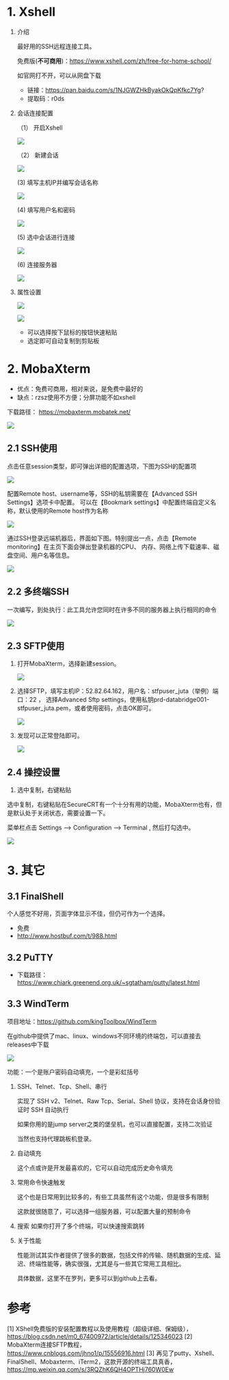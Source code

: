 # 1. Xshell

1. 介绍

    最好用的SSH远程连接工具。
    
    免费版(**不可商用**)：https://www.xshell.com/zh/free-for-home-school/

    如官网打不开，可以从网盘下载  
    - 链接：https://pan.baidu.com/s/1NJGWZHkByakOkQpKfkc7Yg?
    - 提取码：r0ds

2. 会话连接配置
    
    （1） 开启Xshell
    
    ![](.01_软件清单_images/1_xshell启动界面.png)    
    
    （2） 新建会话
    
    ![](.01_软件清单_images/2_xshell新建会话.png)
    
    (3) 填写主机IP并编写会话名称
    
    ![](.01_软件清单_images/3_xshell会话属性填写.png)
    
    (4) 填写用户名和密码
    
    ![](.01_软件清单_images/4_xshell用户名和密码.png)
    
    (5) 选中会话进行连接
    
    ![](.01_软件清单_images/5_会话连接.png)
    
    (6) 连接服务器
    
    ![](.01_软件清单_images/6_连接服务器.png)
    
3. 属性设置

    ![](.01_软件清单_images/1_xshell打开属性配置.png)
    
    ![](.01_软件清单_images/2_xshell属性选择.png)
    
    - 可以选择按下鼠标的按钮快速粘贴
    - 选定即可自动复制到剪贴板 


# 2. MobaXterm

- 优点：免费可商用，相对来说，是免费中最好的
- 缺点：rzsz使用不方便；分屏功能不如xshell

下载路径： https://mobaxterm.mobatek.net/

![](.02_SSH工具_images/mobaxterm下载.png)

## 2.1 SSH使用

点击任意session类型，即可弹出详细的配置选项，下图为SSH的配置项

![](.02_SSH工具_images/session界面.png)

配置Remote host、username等，SSH的私钥需要在【Advanced SSH Settings】选项卡中配置。
可以在【Bookmark settings】中配置终端自定义名称，默认使用的Remote host作为名称

![](.02_SSH工具_images/SSH界面.png)


通过SSH登录远端机器后，界面如下图。特别提出一点，点击【Remote monitoring】在主页下面会弹出登录机器的CPU、
内存、网络上传下载速率、磁盘空间、用户名等信息。

![](.02_SSH工具_images/SSH登录界面.png)


## 2.2 多终端SSH

一次编写，到处执行：此工具允许您同时在许多不同的服务器上执行相同的命令

![](.02_SSH工具_images/多终端.png)


## 2.3 SFTP使用

1. 打开MobaXterm，选择新建session。

   ![](.02_SSH工具_images/mobaxterm选择session.png)

2. 选择SFTP，填写主机IP：52.82.64.162，用户名：stfpuser_juta（举例）端口：22 ，
   选择Advanced Sftp settings，使用私钥prd-databridge001-stfpuser_juta.pem，或者使用密码，点击OK即可。

   ![](.02_SSH工具_images/mobaxterm_sftp.png)

3. 发现可以正常登陆即可。
   
   ![](.02_SSH工具_images/mobaxterm_sftp界面.png)


## 2.4 操控设置

1. 选中复制，右键粘贴

选中复制，右键粘贴在SecureCRT有一个十分有用的功能，MobaXterm也有，但是默认处于关闭状态，需要设置一下。

菜单栏点击 Settings --> Configuration --> Terminal , 然后打勾选中。

![](.02_SSH工具_images/右键复制.png)




# 3. 其它
## 3.1 FinalShell

个人感觉不好用，页面字体显示不佳，但仍可作为一个选择。

- 免费
- http://www.hostbuf.com/t/988.html


## 3.2 PuTTY

- 下载路径：https://www.chiark.greenend.org.uk/~sgtatham/putty/latest.html

## 3.3 WindTerm

项目地址：https://github.com/kingToolbox/WindTerm

在github中提供了mac、linux、windows不同环境的终端包，可以直接去releases中下载

![](.02_SSH工具_images/界面.png)

功能：一个是账户密码自动填充，一个是彩虹括号

1. SSH、Telnet、Tcp、Shell、串行

   实现了 SSH v2、Telnet、Raw Tcp、Serial、Shell 协议，支持在会话身份验证时 SSH 自动执行

   如果你用的是jump server之类的堡垒机，也可以直接配置，支持二次验证

   当然也支持代理跳板机登录。

2. 自动填充

   这个点或许是开发最喜欢的，它可以自动完成历史命令填充

3. 常用命令快速触发
   
   这个也是日常用到比较多的，有些工具虽然有这个功能，但是很多有限制

   这款就很随意了，可以选择一组服务器，可以配置大量的预制命令

4. 搜索
   如果你打开了多个终端，可以快速搜索跳转

5. 关于性能

   性能测试其实作者提供了很多的数据，包括文件的传输、随机数据的生成、延迟、终端性能等，确实很强，尤其是与一些其它常用工具相比。

   具体数据，这里不在罗列，更多可以到github上去看。

# 参考

[1] XShell免费版的安装配置教程以及使用教程（超级详细、保姆级），
    https://blog.csdn.net/m0_67400972/article/details/125346023
[2] MobaXterm连接SFTP教程，https://www.cnblogs.com/jhno1/p/15556916.html
[3] 再见了putty、Xshell、FinalShell、Mobaxterm、iTerm2，这款开源的终端工具真香，https://mp.weixin.qq.com/s/3RQZhK6QH4OPTHj760W0Ew
